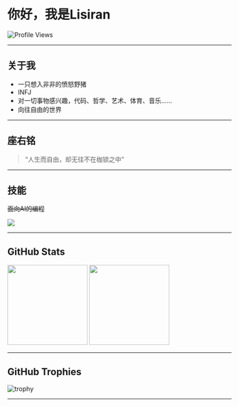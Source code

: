 # 你好，我是Lisiran  

![Profile Views](https://komarev.com/ghpvc/?username=forever218&color=blueviolet&style=flat-square)  

---

##  关于我
- 一只想入非非的愤怒野猪
- INFJ
- 对一切事物感兴趣，代码、哲学、艺术、体育、音乐......
- 向往自由的世界

---


## 座右铭
> “人生而自由，却无往不在枷锁之中”

---

## 技能
~~面向AI的编程~~
<p>
  <img src="https://skillicons.dev/icons?i=python,php,js,html,css,git,linux,docker,vscode" />
</p>

---

## GitHub Stats
<p>
  <img src="https://github-readme-stats.vercel.app/api?username=forever218&show_icons=true&theme=radical" height="180"/>
  <img src="https://github-readme-stats.vercel.app/api/top-langs/?username=forever218&layout=compact&theme=radical" height="180"/>
</p>

---

## GitHub Trophies
![trophy](https://github-profile-trophy.vercel.app/?username=forever218&theme=radical&column=6)

---

